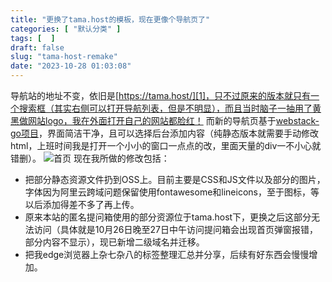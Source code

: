```yaml
---
title: "更换了tama.host的模板，现在更像个导航页了"
categories: [ "默认分类" ]
tags: [  ]
draft: false
slug: "tama-host-remake"
date: "2023-10-28 01:03:08"
---
```


导航站的地址不变，依旧是[https://tama.host/][1]，只不过原来的版本就只有一个搜索框（其实右侧可以打开导航列表，但是不明显），而且当时脑子一抽用了黄黑做网站logo，我在外面打开自己的网站都脸红！
而新的导航页基于[webstack-go项目][2]，界面简洁干净，且可以选择后台添加内容（纯静态版本就需要手动修改html，上班时间我是打开一个小小的窗口一点点的改，里面天量的div一不小心就错删）。
![首页][3]
现在我所做的修改包括：

 - 把部分静态资源文件扔到OSS上。目前主要是CSS和JS文件以及部分的图片，字体因为阿里云跨域问题保留使用fontawesome和lineicons，至于图标，等以后添加得差不多了再上传。
 - 原来本站的匿名提问箱使用的部分资源位于tama.host下，更换之后这部分无法访问（具体就是10月26日晚至27日中午访问提问箱会出现首页弹窗报错，部分内容不显示），现已新增二级域名并迁移。
 - 把我edge浏览器上杂七杂八的标签整理汇总并分享，后续有好东西会慢慢增加。

  [1]: https://tama.host/
  [2]: https://github.com/ch3nnn/webstack-go
  [3]: https://img-tama-guru.oss-cn-hongkong.aliyuncs.com/2023/10/28/653beb5662d21.png